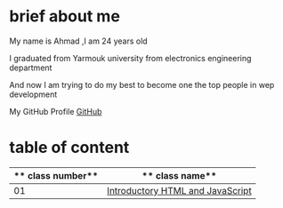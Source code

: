 # brief about me

My name is Ahmad ,I am 24 years old

I graduated from Yarmouk university from electronics engineering department

And now I am trying to do my best to become one the top people in wep development

My GitHub Profile [GitHub](https://github.com/ahmadalasaad)

# table of content 
** class number** | ** class name**
----------------- | ----------------
01 | [Introductory HTML and JavaScript](https://ahmadalasaad.github.io/Code-201-Reading-Notes/class-01)



